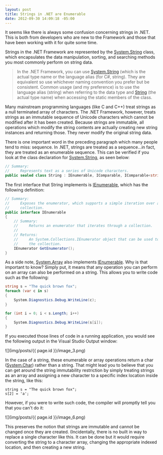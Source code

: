 ```yaml
---
layout: post
title: Strings in .NET are Enumerable
date: 2012-09-30 14:09:18 -05:00
---
```


It seems like there is always some confusion concerning strings in .NET. This is both from developers who are new to the Framework and those that have been working with it for quite some time.

Strings in the .NET Framework are represented by the [System.String](http://msdn.microsoft.com/en-us/library/system.string.aspx) class, which encapsulates the data manipulation, sorting, and searching methods you most commonly perform on string data.

> In the .NET Framework, you can use [System.String](http://msdn.microsoft.com/en-us/library/system.string.aspx) (which is the actual type name or the language alias (for C#, string). They are equivalent so use whichever naming convention you prefer but be consistent. Common usage (and my preference) is to use the language alias (string) when referring to the data type and [String](http://msdn.microsoft.com/en-us/library/system.string.aspx) (the actual type name) when accessing the static members of the class.

Many mainstream programming languages (like C and C++) treat strings as a null terminated array of characters. The .NET Framework, however, treats strings as an immutable sequence of Unicode characters which cannot be modified after it has been created. Because strings are immutable, all operations which modify the string contents are actually creating new string instances and returning those. They never modify the original string data.

There is one important word in the preceding paragraph which many people tend to miss: sequence. In .NET, strings are treated as a sequence...in fact, they are treated as an enumerable sequence. This can be verified if you look at the class declaration for [System.String](http://msdn.microsoft.com/en-us/library/system.string.aspx), as seen below:

```csharp
// Summary:  
//     Represents text as a series of Unicode characters.  
public sealed class String : IEnumerable, IComparable, IComparable<string>, IEquatable<string>
````

The first interface that String implements is [IEnumerable](http://msdn.microsoft.com/en-us/library/system.collections.ienumerable.aspx), which has the following definition:

```csharp
// Summary:  
//     Exposes the enumerator, which supports a simple iteration over a non-generic  
//     collection.  
public interface IEnumerable  
{  
    // Summary:  
    //     Returns an enumerator that iterates through a collection.  
    //  
    // Returns:  
    //     An System.Collections.IEnumerator object that can be used to iterate through  
    //     the collection.  
    IEnumerator GetEnumerator();  
}
```

As a side note, [System.Array](http://msdn.microsoft.com/en-us/library/system.array.aspx) also implements [IEnumerable](http://msdn.microsoft.com/en-us/library/system.collections.ienumerable.aspx). Why is that important to know? Simply put, it means that any operation you can perform on an array can also be performed on a string. This allows you to write code such as the following:

```csharp
string s = "The quick brown fox";  
foreach (var c in s)  
{  
    System.Diagnostics.Debug.WriteLine(c);  
}  

for (int i = 0; i < s.Length; i++)  
{  
    System.Diagnostics.Debug.WriteLine(s[i]);  
}  
```

If you executed those lines of code in a running application, you would see the following output in the Visual Studio Output window:

![](img/posts/{{ page.id }}/image_3.png)

In the case of a string, these enumerable or array operations return a char ([System.Char](http://msdn.microsoft.com/en-us/library/system.char.aspx)) rather than a string. That might lead you to believe that you can get around the string immutability restriction by simply treating strings as an array and assigning a new character to a specific index location inside the string, like this:

```
string s = "The quick brown fox";  
s[2] = 'a';
```

However, if you were to write such code, the compiler will promptly tell you that you can't do it:

![](img/posts/{{ page.id }}/image_6.png)

This preserves the notion that strings are immutable and cannot be changed once they are created. (Incidentally, there is no built in way to replace a single character like this. It can be done but it would require converting the string to a character array, changing the appropriate indexed location, and then creating a new string.
